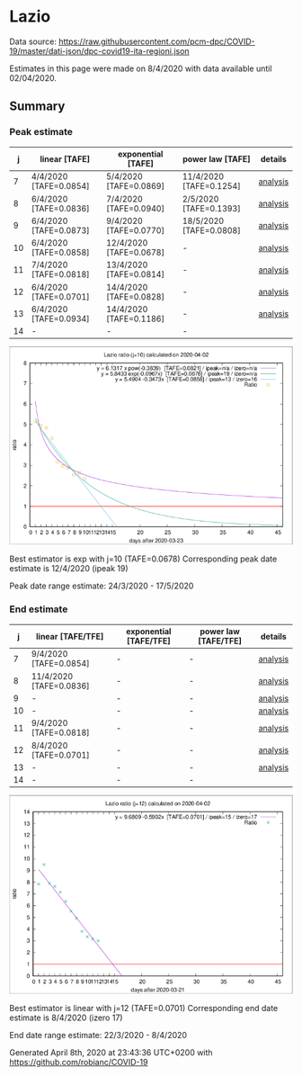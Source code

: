 # Lazio


Data source: https://raw.githubusercontent.com/pcm-dpc/COVID-19/master/dati-json/dpc-covid19-ita-regioni.json

Estimates in this page were made on 8/4/2020 with data available until 02/04/2020.


## Summary 

### Peak estimate 
|j|linear [TAFE]|exponential [TAFE]|power law [TAFE]|details|
|---|----|-----------|---------|-------|
|7|4/4/2020 [TAFE=0.0854]|5/4/2020 [TAFE=0.0869]|11/4/2020 [TAFE=0.1254]|[analysis](COVID-19_lazio_j7_2020-04-02.md)|
|8|6/4/2020 [TAFE=0.0836]|7/4/2020 [TAFE=0.0940]|2/5/2020 [TAFE=0.1393]|[analysis](COVID-19_lazio_j8_2020-04-02.md)|
|9|6/4/2020 [TAFE=0.0873]|9/4/2020 [TAFE=0.0770]|18/5/2020 [TAFE=0.0808]|[analysis](COVID-19_lazio_j9_2020-04-02.md)|
|10|6/4/2020 [TAFE=0.0858]|12/4/2020 [TAFE=0.0678]|-|[analysis](COVID-19_lazio_j10_2020-04-02.md)|
|11|7/4/2020 [TAFE=0.0818]|13/4/2020 [TAFE=0.0814]|-|[analysis](COVID-19_lazio_j11_2020-04-02.md)|
|12|6/4/2020 [TAFE=0.0701]|14/4/2020 [TAFE=0.0828]|-|[analysis](COVID-19_lazio_j12_2020-04-02.md)|
|13|6/4/2020 [TAFE=0.0934]|14/4/2020 [TAFE=0.1186]|-|[analysis](COVID-19_lazio_j13_2020-04-02.md)|
|14|-|-|-||

![best peak estimate](COVID-19_lazio_j10_2020-04-02.png)

Best estimator is exp with j=10 (TAFE=0.0678)
Corresponding peak date estimate is 12/4/2020 (ipeak 19)


Peak date range estimate: 24/3/2020 - 17/5/2020

### End estimate 
|j|linear [TAFE/TFE]|exponential [TAFE/TFE]|power law [TAFE/TFE]|details|
|---|----|-----------|---------|-------|
|7|9/4/2020 [TAFE=0.0854]|-|-|[analysis](COVID-19_lazio_j7_2020-04-02.md)|
|8|11/4/2020 [TAFE=0.0836]|-|-|[analysis](COVID-19_lazio_j8_2020-04-02.md)|
|9|-|-|-|[analysis](COVID-19_lazio_j9_2020-04-02.md)|
|10|-|-|-|[analysis](COVID-19_lazio_j10_2020-04-02.md)|
|11|9/4/2020 [TAFE=0.0818]|-|-|[analysis](COVID-19_lazio_j11_2020-04-02.md)|
|12|8/4/2020 [TAFE=0.0701]|-|-|[analysis](COVID-19_lazio_j12_2020-04-02.md)|
|13|-|-|-|[analysis](COVID-19_lazio_j13_2020-04-02.md)|
|14|-|-|-||

![best zero estimate](COVID-19_lazio_j12_2020-04-02.png)

Best estimator is linear with j=12 (TAFE=0.0701)
Corresponding end date estimate is 8/4/2020 (izero 17)


End date range estimate: 22/3/2020 - 8/4/2020

Generated April 8th, 2020 at 23:43:36 UTC+0200 with https://github.com/robianc/COVID-19
